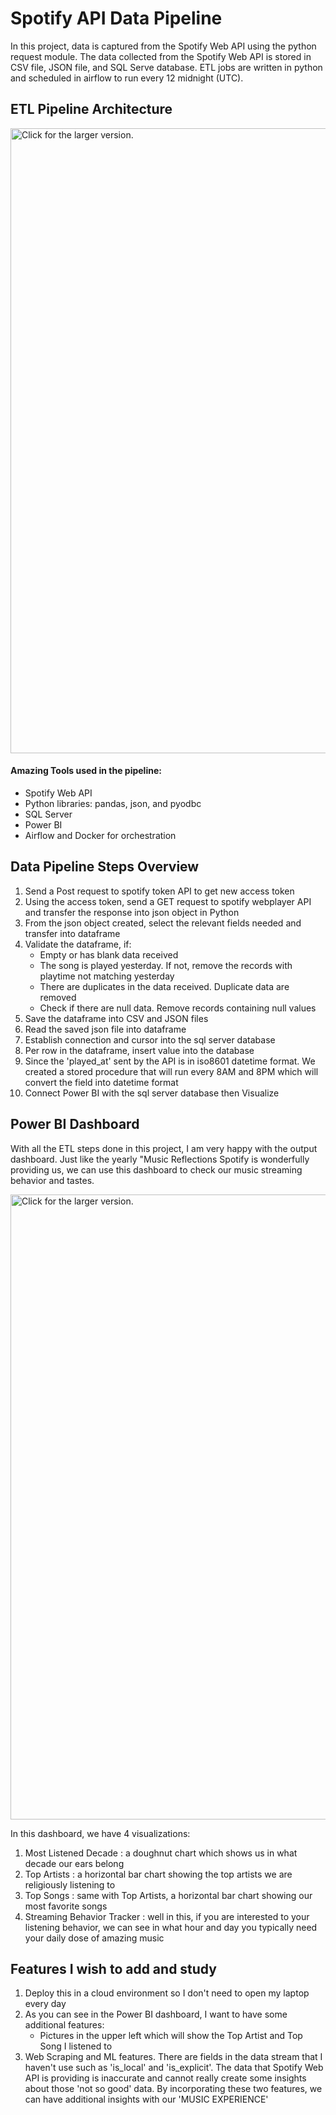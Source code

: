 # Spotify API Data Pipeline
In this project, data is captured from the Spotify Web API using the python request module. The data collected from the Spotify Web API is stored in CSV file, JSON file, and SQL Serve database. ETL jobs are written in python and scheduled in airflow to run every 12 midnight (UTC).

## ETL Pipeline Architecture
<a href="https://drive.google.com/uc?export=view&id="><img src="https://drive.google.com/uc?export=view&id=1ZxmiU4iIX67lbp7JzA8Z-3kL_Yo49o8N" style="width: 1000px; max-width: 100%; height: auto" title="Click for the larger version." /></a>

#### Amazing Tools used in the pipeline:
- Spotify Web API
- Python libraries: pandas, json, and pyodbc
- SQL Server
- Power BI
- Airflow and Docker for orchestration

## Data Pipeline Steps Overview
1. Send a Post request to spotify token API to get new access token
2. Using the access token, send a GET request to spotify webplayer API and transfer the response into json object in Python
3. From the json object created, select the relevant fields needed and transfer into dataframe
4. Validate the dataframe, if:
    - Empty or has blank data received
    - The song is played yesterday. If not, remove the records with playtime not matching yesterday
    - There are duplicates in the data received. Duplicate data are removed
    - Check if there are null data. Remove records containing null values
5. Save the dataframe into CSV and JSON files
6. Read the saved json file into dataframe
7. Establish connection and cursor into the sql server database
8. Per row in the dataframe, insert value into the database
9. Since the 'played_at' sent by the API is in iso8601 datetime format. We created a stored procedure that will run every 8AM and 8PM which will convert the field into datetime format
10. Connect Power BI with the sql server database then Visualize

## Power BI Dashboard
With all the ETL steps done in this project, I am very happy with the output dashboard. Just like the yearly "Music Reflections Spotify is wonderfully providing us, we can use this dashboard to check our music streaming behavior and tastes.

<a href="https://drive.google.com/uc?export=view&id="><img src="https://drive.google.com/uc?export=view&id=1BMMV9pzywZe6uPqHdozjm4Nxfib-vrXO" style="width: 1000px; max-width: 100%; height: auto" title="Click for the larger version." /></a>

In this dashboard, we have 4 visualizations:
1. Most Listened Decade : a doughnut chart which shows us in what decade our ears belong
2. Top Artists : a horizontal bar chart showing the top artists we are religiously listening to
3. Top Songs : same with Top Artists, a horizontal bar chart showing our most favorite songs
4. Streaming Behavior Tracker : well in this, if you are interested to your listening behavior, we can see in what hour and day you typically need your daily dose of amazing music

## Features I wish to add and study
1. Deploy this in a cloud environment so I don't need to open my laptop every day
2. As you can see in the Power BI dashboard, I want to have some additional features:
    - Pictures in the upper left which will show the Top Artist and Top Song I listened to
3. Web Scraping and ML features. There are fields in the data stream that I haven't use such as 'is_local' and 'is_explicit'. The data that Spotify Web API is providing is inaccurate and cannot really create some insights about those 'not so good' data. By incorporating these two features, we can have additional insights with our 'MUSIC EXPERIENCE'

